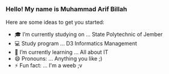 ### Hello! My name is Muhammad Arif Billah

Here are some ideas to get you started:

- 🎓 I’m currently studying on ... State Polytechnic of Jember
- 💻 Study program ... D3 Informatics Management
- 🌱 I’m currently learning ... All about IT
- 😄 Pronouns: ... Anything you like ;)
- ⚡ Fun fact: ... I'm a weeb ;v

